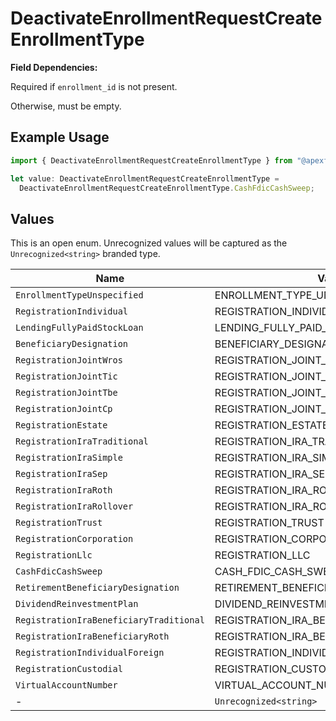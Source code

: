 # DeactivateEnrollmentRequestCreateEnrollmentType

**Field Dependencies:**

Required if `enrollment_id` is not present.

Otherwise, must be empty.

## Example Usage

```typescript
import { DeactivateEnrollmentRequestCreateEnrollmentType } from "@apexfintechsolutions/ascend-sdk/models/components";

let value: DeactivateEnrollmentRequestCreateEnrollmentType =
  DeactivateEnrollmentRequestCreateEnrollmentType.CashFdicCashSweep;
```

## Values

This is an open enum. Unrecognized values will be captured as the `Unrecognized<string>` branded type.

| Name                                     | Value                                    |
| ---------------------------------------- | ---------------------------------------- |
| `EnrollmentTypeUnspecified`              | ENROLLMENT_TYPE_UNSPECIFIED              |
| `RegistrationIndividual`                 | REGISTRATION_INDIVIDUAL                  |
| `LendingFullyPaidStockLoan`              | LENDING_FULLY_PAID_STOCK_LOAN            |
| `BeneficiaryDesignation`                 | BENEFICIARY_DESIGNATION                  |
| `RegistrationJointWros`                  | REGISTRATION_JOINT_WROS                  |
| `RegistrationJointTic`                   | REGISTRATION_JOINT_TIC                   |
| `RegistrationJointTbe`                   | REGISTRATION_JOINT_TBE                   |
| `RegistrationJointCp`                    | REGISTRATION_JOINT_CP                    |
| `RegistrationEstate`                     | REGISTRATION_ESTATE                      |
| `RegistrationIraTraditional`             | REGISTRATION_IRA_TRADITIONAL             |
| `RegistrationIraSimple`                  | REGISTRATION_IRA_SIMPLE                  |
| `RegistrationIraSep`                     | REGISTRATION_IRA_SEP                     |
| `RegistrationIraRoth`                    | REGISTRATION_IRA_ROTH                    |
| `RegistrationIraRollover`                | REGISTRATION_IRA_ROLLOVER                |
| `RegistrationTrust`                      | REGISTRATION_TRUST                       |
| `RegistrationCorporation`                | REGISTRATION_CORPORATION                 |
| `RegistrationLlc`                        | REGISTRATION_LLC                         |
| `CashFdicCashSweep`                      | CASH_FDIC_CASH_SWEEP                     |
| `RetirementBeneficiaryDesignation`       | RETIREMENT_BENEFICIARY_DESIGNATION       |
| `DividendReinvestmentPlan`               | DIVIDEND_REINVESTMENT_PLAN               |
| `RegistrationIraBeneficiaryTraditional`  | REGISTRATION_IRA_BENEFICIARY_TRADITIONAL |
| `RegistrationIraBeneficiaryRoth`         | REGISTRATION_IRA_BENEFICIARY_ROTH        |
| `RegistrationIndividualForeign`          | REGISTRATION_INDIVIDUAL_FOREIGN          |
| `RegistrationCustodial`                  | REGISTRATION_CUSTODIAL                   |
| `VirtualAccountNumber`                   | VIRTUAL_ACCOUNT_NUMBER                   |
| -                                        | `Unrecognized<string>`                   |
